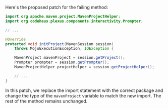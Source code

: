 Here's the proposed patch for the failing method:

```java
import org.apache.maven.project.MavenProjectHelper;
import org.codehaus.plexus.components.interactivity.Prompter;

// ...

@Override
protected void initProject(MavenSession session)
    throws MojoExecutionException, IOException {

    MavenProject mavenProject = session.getProject();
    Prompter prompter = session.getPrompter();
    MavenProjectHelper projectHelper = session.getProjectHelper();

    // ...
}
```

In this patch, we replace the import statement with the correct package and change the type of the `mavenProject` variable to match the new import. The rest of the method remains unchanged.